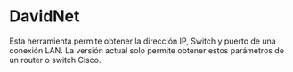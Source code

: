 # DavidNet
Esta herramienta permite obtener la dirección IP, Switch y puerto de una conexión LAN.
La versión actual solo permite obtener estos parámetros de un router o switch Cisco.
